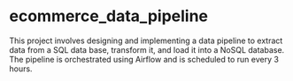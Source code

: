 # ecommerce_data_pipeline
This project involves designing and implementing a data pipeline to extract data from a SQL data base, transform it, and load it into a NoSQL database. The pipeline is orchestrated using  Airflow and is scheduled to run every 3 hours.

